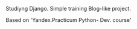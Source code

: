 Studiyng Django. 
Simple training Blog-like project.

Based on 'Yandex.Practicum Python- Dev. course'
